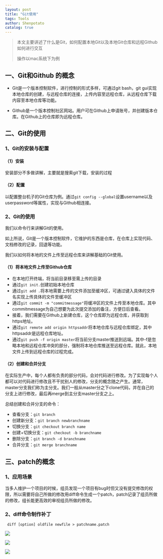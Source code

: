 ```yaml
---
layout: post
title: "Git使用"
tags: Tools 
author: Shenpotato
catalog: true
---
```




> 本文主要讲述了什么是Git，如何配置本地Git以及本地Git仓库和远程Github如何进行交互
>
> 操作以mac系统下为例



## 一、Git和Github 的概念

- Git是一个版本控制软件，进行控制的形式多样，可通过git bash，git gui实现本地仓库的创建，与远程仓库的连接，上传内容至远程仓库，从远程仓库下载内容至本地仓库等功能。

- Github是一个版本控制社区网站。用户可在Github上申请账号，并创建版本仓库。在Github上的仓库即为远程仓库。



## 二、Git的使用

### 1、Git的安装与配置

#### （1）安装

安装部分不多做讲解，主要就是搜索git下载，安装的过程

#### （2）配置

以配置整台机子的Git仓库为例。通过`git config --global`设置username以及userpassword等属性，实现与Github相连接。



### 2、Git的使用

我们以命令行来讲解Git的使用。

如上所说，Git是一个版本控制软件，它维护的东西是仓库，在仓库上实现代码、文档修改的记录，回退等功能。

我们以如何将本地的文件上传至远程仓库来讲解基础的Git使用。



#### （1）将本地文件上传至Github仓库

- 在本地打开终端，将当前目录移至需上传的目录
- 通过`git init.`创建初始本地仓库
- 通过`git add .`将本地需要上传的文件添加至缓冲区，可通过键入具体的文件名实现上传具体的文件至缓冲区
- 通过`git commit -m "commitmessage"`将缓冲区的文件上传至本地仓库。其中commitmessage为自己想要为此次提交添加的备注，方便日后查看。
- 接着，我们需要在Github上新建仓库，这个仓库即为远程仓库，并获取到https地址。
- 通过`git remote add origin httpsaddr`将本地仓库与远程仓库绑定，其中httpsaddr是远程仓库地址。
- 通过`git push -f origin master`将当前分支master推送到远端。其中-f是忽略本地和远程仓库冲突的部分，强制将本地仓库推送至远程仓库。就此，本地文件上传到远程仓库的过程完成。



#### （2）创建和合并分支

在实际生产中，每个人都有负责的部分代码，会对代码进行修改。为了实现每个人都可以对代码进行修改且不干扰别人的修改，分支的概念随之产生。通常，master分支我们称为主分支。我们一般从master分之下clone代码，并在自己的分支上进行修改，最后再merge到主分支master分支之上。

总结创建和合并分支的命令：

- 查看分支：`git branch`
- 创建新分支：`git branch newbranchname`
- 切换分支：`git checkout branch name`
- 创建+切换分支：`git checkout -b branchname`
- 删除分支：`git branch -d branchname`
- 合并分支：`git merge branchname`



## 三、patch的概念

### 1、应用场景

当多人维护一个项目的时候，组员发现一个项目有bug时但又没有提交修改的权限，所以需要将自己所做的修改用diff命令生成一个patch，patch记录了组员所做的修改，组长能更高效的审视组员所做的修改。



### 2、diff命令制作补丁

` diff [option] oldfile newfile > patchname.patch`

![](https://tva1.sinaimg.cn/large/006tNbRwgy1gbccv32ybbj30xm0bxmy6.jpg)

![](https://tva1.sinaimg.cn/large/006tNbRwgy1gbcct9luyij30u012t42i.jpg)

![](https://tva1.sinaimg.cn/large/006tNbRwgy1gbcctg10dqj30u012tq7d.jpg)